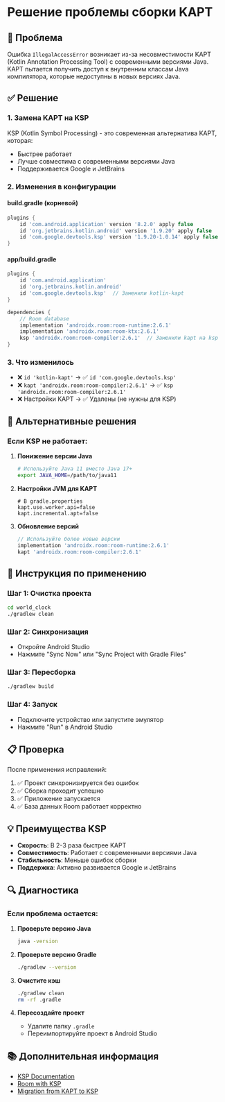 # Решение проблемы сборки KAPT

## 🚨 Проблема

Ошибка `IllegalAccessError` возникает из-за несовместимости KAPT (Kotlin Annotation Processing Tool) с современными версиями Java. KAPT пытается получить доступ к внутренним классам Java компилятора, которые недоступны в новых версиях Java.

## ✅ Решение

### 1. **Замена KAPT на KSP**

KSP (Kotlin Symbol Processing) - это современная альтернатива KAPT, которая:
- Быстрее работает
- Лучше совместима с современными версиями Java
- Поддерживается Google и JetBrains

### 2. **Изменения в конфигурации**

#### **build.gradle (корневой)**
```gradle
plugins {
    id 'com.android.application' version '8.2.0' apply false
    id 'org.jetbrains.kotlin.android' version '1.9.20' apply false
    id 'com.google.devtools.ksp' version '1.9.20-1.0.14' apply false
}
```

#### **app/build.gradle**
```gradle
plugins {
    id 'com.android.application'
    id 'org.jetbrains.kotlin.android'
    id 'com.google.devtools.ksp'  // Заменили kotlin-kapt
}

dependencies {
    // Room database
    implementation 'androidx.room:room-runtime:2.6.1'
    implementation 'androidx.room:room-ktx:2.6.1'
    ksp 'androidx.room:room-compiler:2.6.1'  // Заменили kapt на ksp
}
```

### 3. **Что изменилось**

- ❌ `id 'kotlin-kapt'` → ✅ `id 'com.google.devtools.ksp'`
- ❌ `kapt 'androidx.room:room-compiler:2.6.1'` → ✅ `ksp 'androidx.room:room-compiler:2.6.1'`
- ❌ Настройки KAPT → ✅ Удалены (не нужны для KSP)

## 🔧 Альтернативные решения

### **Если KSP не работает:**

1. **Понижение версии Java**
   ```bash
   # Используйте Java 11 вместо Java 17+
   export JAVA_HOME=/path/to/java11
   ```

2. **Настройки JVM для KAPT**
   ```properties
   # В gradle.properties
   kapt.use.worker.api=false
   kapt.incremental.apt=false
   ```

3. **Обновление версий**
   ```gradle
   // Используйте более новые версии
   implementation 'androidx.room:room-runtime:2.6.1'
   kapt 'androidx.room:room-compiler:2.6.1'
   ```

## 🚀 Инструкция по применению

### **Шаг 1: Очистка проекта**
```bash
cd world_clock
./gradlew clean
```

### **Шаг 2: Синхронизация**
- Откройте Android Studio
- Нажмите "Sync Now" или "Sync Project with Gradle Files"

### **Шаг 3: Пересборка**
```bash
./gradlew build
```

### **Шаг 4: Запуск**
- Подключите устройство или запустите эмулятор
- Нажмите "Run" в Android Studio

## 📋 Проверка

После применения исправлений:

1. ✅ Проект синхронизируется без ошибок
2. ✅ Сборка проходит успешно
3. ✅ Приложение запускается
4. ✅ База данных Room работает корректно

## 💡 Преимущества KSP

- **Скорость**: В 2-3 раза быстрее KAPT
- **Совместимость**: Работает с современными версиями Java
- **Стабильность**: Меньше ошибок сборки
- **Поддержка**: Активно развивается Google и JetBrains

## 🔍 Диагностика

### **Если проблема остается:**

1. **Проверьте версию Java**
   ```bash
   java -version
   ```

2. **Проверьте версию Gradle**
   ```bash
   ./gradlew --version
   ```

3. **Очистите кэш**
   ```bash
   ./gradlew clean
   rm -rf .gradle
   ```

4. **Пересоздайте проект**
   - Удалите папку `.gradle`
   - Переимпортируйте проект в Android Studio

## 📚 Дополнительная информация

- [KSP Documentation](https://kotlinlang.org/docs/ksp-overview.html)
- [Room with KSP](https://developer.android.com/training/data-storage/room)
- [Migration from KAPT to KSP](https://kotlinlang.org/docs/ksp-migration.html)